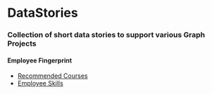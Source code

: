# DataStories

### Collection of short data stories to support various Graph Projects

#### Employee Fingerprint
- [Recommended Courses](https://github.com/EnglishSid/DPFCourses/blob/master/README.md)
- [Employee Skills](https://github.com/EnglishSid/DFPSkills/blob/master/README.md)
